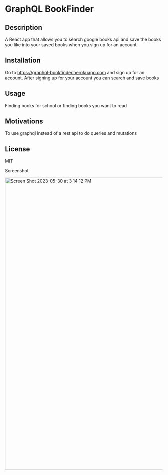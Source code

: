 # GraphQL BookFinder

## Description

A React app that allows you to search google books api and save the books you like into your saved books when you sign up for an account.

## Installation

Go to https://graphql-bookfinder.herokuapp.com and sign up for an account. After signing up for your account you can search and save books

## Usage

Finding books for school or finding books you want to read

## Motivations

To use graphql instead of a rest api to do queries and mutations

## License

MIT

Screenshot

<img width="935" alt="Screen Shot 2023-05-30 at 3 14 12 PM" src="https://github.com/malikdreamy/graphql-bookfinder/assets/119153047/12461fbe-155a-42f1-8b84-71a8b6bc9725">
